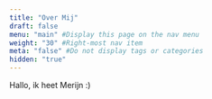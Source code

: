```yaml
---
title: "Over Mij"
draft: false
menu: "main" #Display this page on the nav menu
weight: "30" #Right-most nav item
meta: "false" #Do not display tags or categories
hidden: "true"
---
```

Hallo, ik heet Merijn :)
